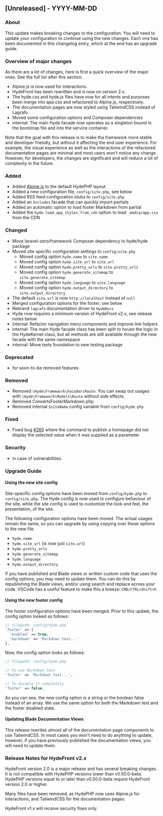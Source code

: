## [Unreleased] - YYYY-MM-DD

### About

This update makes breaking changes to the configuration. You will need to update your configuration to continue using the new changes. Each one has been documented in this changelog entry, which at the end has an upgrade guide.

### Overview of major changes

As there are a lot of changes, here is first a quick overview of the major ones. See the full list after this section.

- Alpine.js is now used for interactions.
- HydeFront has been rewritten and is now on version 2.x.
- The hyde.css and hyde.js files have now for all intents and purposes been merge into app.css and refactored to Alpine.js, respectively.
- The documentation pages are now styled using TailwindCSS instead of Lagrafo.
- Moved some configuration options and Composer dependencies
- internal: The main Hyde facade now operates as a singleton bound in the bootstrap file and into the service container.

Note that the goal with this release is to make the framework more stable and developer friendly, but without it affecting the end user experience. For example, the visual experience as well as the interactions of the refactored documentation pages are minimal and most users won't notice any change. However, for developers, the changes are significant and will reduce a lot of complexity in the future.

### Added
- Added [Alpine.js](https://alpinejs.dev/) to the default HydePHP layout
- Added a new configuration file, `config/site.php`, see below
- Added RSS feed configuration stubs to `config/site.php`
- Added an `Includes` facade that can quickly import partials
- Added an automatic option to load footer Markdown from partial
- Added the `hyde.load_app_styles_from_cdn` option to load `_media/app.css` from the CDN

### Changed

- Move laravel-zero/framework Composer dependency to hyde/hyde package
- Moved site specific configuration settings to `config/site.php`
  - Moved config option `hyde.name` to `site.name`
  - Moved config option `hyde.site_url` to `site.url`
  - Moved config option `hyde.pretty_urls` to `site.pretty_urls`
  - Moved config option `hyde.generate_sitemap` to `site.generate_sitemap`
  - Moved config option `hyde.language` to `site.language`
  - Moved config option `hyde.output_directory` to `site.output_directory`
- The default `site.url` is now `http://localhost` instead of `null`
- Merged configuration options for the footer, see below
- Rebrand `lagrafo` documentation driver to `HydeDocs`
- Hyde now requires a minimum version of HydeFront v2.x, see release notes below
- internal: Refactor navigation menu components and improve link helpers
- internal: The main Hyde facade class has been split to house the logic in the HydeKernel class, but all methods are still available through the new facade with the same namespace  
- internal: Move tests foundation to new testing package
  

### Deprecated
- for soon-to-be removed features.

### Removed
- Removed `\Hyde\Framework\Facades\Route`. You can swap out usages with `\Hyde\Framework\Models\Route` without side effects.
- Removed ConvertsFooterMarkdown.php
- Removed internal `$siteName` config variable from `config/hyde.php`

### Fixed
- Fixed bug [#260](https://github.com/hydephp/develop/issues/260) where the command to publish a homepage did not display the selected value when it was supplied as a parameter

### Security
- in case of vulnerabilities.


### Upgrade Guide

#### Using the new site config

Site-specific config options have been moved from `config/hyde.php` to `config/site.php`. The Hyde config is now used to configure behaviour of the site, while the site config is used to customize the look and feel, the presentation, of the site.

The following configuration options have been moved. The actual usages remain the same, so you can upgrade by using copying over these options to the new file.

- `hyde.name`
- `hyde.site_url` (is now just `site.url`)
- `hyde.pretty_urls`
- `hyde.generate_sitemap`
- `hyde.language`
- `hyde.output_directory`

If you have published and Blade views or written custom code that uses the config options, you may need to update them. You can do this by republishing the Blade views, and/or using search and replace across your code. VSCode has a useful feature to make this a breeze: `CMD/CTRL+Shift+F`.

#### Using the new footer config

The footer configuration options have been merged. Prior to this update, the config option looked as follows:
```php
// filepath: config/hyde.php
'footer' => [
  'enabled' => true,
  'markdown' => 'Markdown text...'
],
```

Now, the config option looks as follows:
```php
// filepath: config/hyde.php

// To use Markdown text
'footer' => 'Markdown text...',

// To disable it completely
'footer' => false,
```

As you can see, the new config option is a string or the boolean false instead of an array. We use the same option for both the Markdown text and the footer disabled state.

#### Updating Blade Documentation Views

This release rewrites almost all of the documentation page components to use TailwindCSS. In most cases you won't need to do anything to update, however, if you have previously published the documentation views, you will need to update them.

### Release Notes for HydeFront v2.x

HydeFront version 2.0 is a major release and has several breaking changes.
It is not compatible with HydePHP versions lower than v0.50.0-beta. HydePHP versions equal to or later than v0.50.0-beta require HydeFront version 2.0 or higher.

Many files have been removed, as HydePHP now uses Alpine.js for interactions, and TailwindCSS for the documentation pages.

HydeFront v1.x will receive security fixes only.
